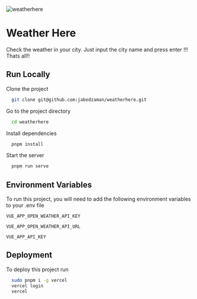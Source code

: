 
![weatherhere](https://ik.imagekit.io/jabedzaman/Portfolio/image1_Wn_Po8SNi.png?ik-sdk-version=javascript-1.4.3&updatedAt=1669312117819)

# Weather Here

Check the weather in your city. Just input the city name and press enter !!! Thats all!!

## Run Locally

Clone the project

```bash
  git clone git@github.com:jabedzaman/weatherhere.git
```

Go to the project directory

```bash
  cd weatherhere
```

Install dependencies

```bash
  pnpm install
```

Start the server

```bash
  pnpm run serve
```


## Environment Variables

To run this project, you will need to add the following environment variables to your .env file

`VUE_APP_OPEN_WEATHER_API_KEY`

`VUE_APP_OPEN_WEATHER_API_URL`

`VUE_APP_API_KEY`


## Deployment

To deploy this project run

```bash
  sudo pnpm i -g vercel
  vercel login
  vercel
```


